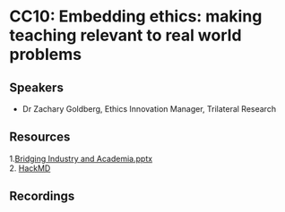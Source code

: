 # CC10: Embedding ethics: making teaching relevant to real world problems

## Speakers
- Dr Zachary Goldberg, Ethics Innovation Manager, Trilateral Research

## Resources
1.[Bridging Industry and Academia.pptx](https://github.com/alan-turing-institute/ds-ai-educators-programme/files/12026116/Bridging.Industry.and.Academia.pptx)</br>
2. [HackMD](https://hackmd.io/tjH4C-gnQLKS3F9ClWLMJw) </br>

## Recordings
